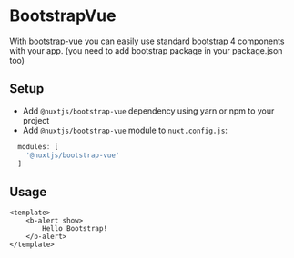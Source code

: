 # BootstrapVue
With [bootstrap-vue](https://github.com/bootstrap-vue/bootstrap-vue) you can easily use standard bootstrap 4 components with your app.
(you need to add bootstrap package in your package.json too)

## Setup
- Add `@nuxtjs/bootstrap-vue` dependency using yarn or npm to your project
- Add `@nuxtjs/bootstrap-vue` module to `nuxt.config.js`:
```js
  modules: [
    '@nuxtjs/bootstrap-vue'
  ]
````

## Usage
```vue
<template>
    <b-alert show>
        Hello Bootstrap!
    </b-alert>
</template>
```
